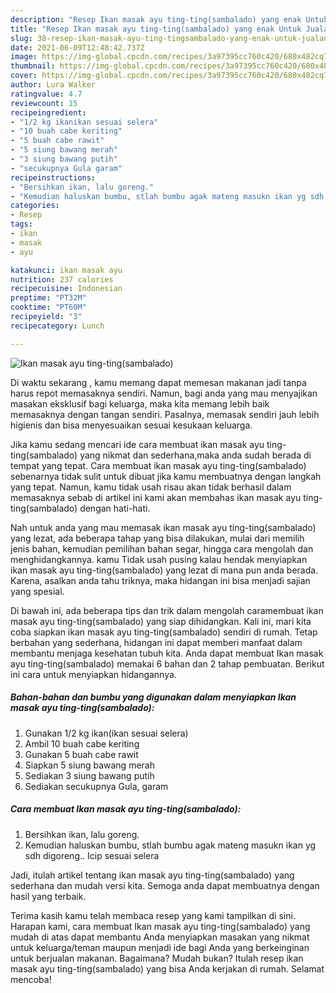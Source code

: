 ```yaml
---
description: "Resep Ikan masak ayu ting-ting(sambalado) yang enak Untuk Jualan"
title: "Resep Ikan masak ayu ting-ting(sambalado) yang enak Untuk Jualan"
slug: 38-resep-ikan-masak-ayu-ting-tingsambalado-yang-enak-untuk-jualan
date: 2021-06-09T12:48:42.737Z
image: https://img-global.cpcdn.com/recipes/3a97395cc760c420/680x482cq70/ikan-masak-ayu-ting-tingsambalado-foto-resep-utama.jpg
thumbnail: https://img-global.cpcdn.com/recipes/3a97395cc760c420/680x482cq70/ikan-masak-ayu-ting-tingsambalado-foto-resep-utama.jpg
cover: https://img-global.cpcdn.com/recipes/3a97395cc760c420/680x482cq70/ikan-masak-ayu-ting-tingsambalado-foto-resep-utama.jpg
author: Lura Walker
ratingvalue: 4.7
reviewcount: 15
recipeingredient:
- "1/2 kg ikanikan sesuai selera"
- "10 buah cabe keriting"
- "5 buah cabe rawit"
- "5 siung bawang merah"
- "3 siung bawang putih"
- "secukupnya Gula garam"
recipeinstructions:
- "Bersihkan ikan, lalu goreng."
- "Kemudian haluskan bumbu, stlah bumbu agak mateng masukn ikan yg sdh digoreng.. Icip sesuai selera"
categories:
- Resep
tags:
- ikan
- masak
- ayu

katakunci: ikan masak ayu 
nutrition: 237 calories
recipecuisine: Indonesian
preptime: "PT32M"
cooktime: "PT60M"
recipeyield: "3"
recipecategory: Lunch

---
```



![Ikan masak ayu ting-ting(sambalado)](https://img-global.cpcdn.com/recipes/3a97395cc760c420/680x482cq70/ikan-masak-ayu-ting-tingsambalado-foto-resep-utama.jpg)

Di waktu  sekarang , kamu memang dapat memesan makanan jadi tanpa harus repot memasaknya sendiri. Namun, bagi anda yang mau menyajikan masakan eksklusif bagi keluarga, maka kita memang lebih baik memasaknya dengan tangan sendiri. Pasalnya, memasak sendiri jauh lebih higienis dan bisa menyesuaikan sesuai kesukaan keluarga.

Jika kamu sedang mencari ide cara membuat ikan masak ayu ting-ting(sambalado) yang nikmat dan sederhana,maka anda sudah berada di tempat yang tepat. Cara membuat ikan masak ayu ting-ting(sambalado)  sebenarnya tidak sulit untuk dibuat jika kamu membuatnya dengan langkah yang tepat. Namun, kamu tidak usah risau akan tidak berhasil dalam memasaknya 
sebab di artikel ini kami akan membahas ikan masak ayu ting-ting(sambalado) dengan hati-hati.  



Nah untuk anda yang mau memasak ikan masak ayu ting-ting(sambalado) yang lezat, ada beberapa tahap yang bisa dilakukan, mulai dari memilih jenis bahan, kemudian pemilihan bahan segar, hingga cara mengolah dan menghidangkannya. kamu Tidak usah pusing kalau hendak menyiapkan ikan masak ayu ting-ting(sambalado) yang lezat di mana pun anda berada. Karena, asalkan anda  tahu triknya, maka hidangan ini bisa menjadi sajian yang spesial.

Di bawah ini, ada beberapa tips dan trik dalam mengolah caramembuat ikan masak ayu ting-ting(sambalado) yang siap dihidangkan. Kali ini, mari kita coba siapkan ikan masak ayu ting-ting(sambalado) sendiri di rumah. Tetap berbahan yang sederhana, hidangan ini dapat memberi manfaat dalam membantu menjaga kesehatan tubuh kita. Anda dapat membuat Ikan masak ayu ting-ting(sambalado) memakai 6 bahan dan 2 tahap pembuatan. Berikut ini cara untuk menyiapkan hidangannya.

<!--inarticleads1-->

##### Bahan-bahan dan bumbu yang digunakan dalam menyiapkan Ikan masak ayu ting-ting(sambalado):

1. Gunakan 1/2 kg ikan(ikan sesuai selera)
1. Ambil 10 buah cabe keriting
1. Gunakan 5 buah cabe rawit
1. Siapkan 5 siung bawang merah
1. Sediakan 3 siung bawang putih
1. Sediakan secukupnya Gula, garam




<!--inarticleads2-->

##### Cara membuat Ikan masak ayu ting-ting(sambalado):

1. Bersihkan ikan, lalu goreng.
1. Kemudian haluskan bumbu, stlah bumbu agak mateng masukn ikan yg sdh digoreng.. Icip sesuai selera




Jadi, itulah artikel tentang  ikan masak ayu ting-ting(sambalado)  yang sederhana dan mudah versi kita. Semoga anda dapat membuatnya dengan hasil yang terbaik. 

Terima kasih kamu telah membaca resep yang kami tampilkan di sini. Harapan kami, cara membuat  Ikan masak ayu ting-ting(sambalado) yang mudah di atas dapat membantu Anda menyiapkan masakan yang nikmat untuk keluarga/teman maupun menjadi ide bagi Anda yang berkeinginan untuk berjualan makanan. Bagaimana? Mudah bukan? Itulah resep ikan masak ayu ting-ting(sambalado) yang bisa Anda kerjakan di rumah. Selamat mencoba!

